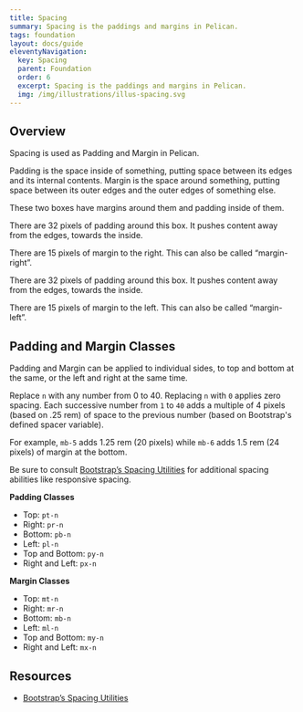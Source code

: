 ```yaml
---
title: Spacing
summary: Spacing is the paddings and margins in Pelican.
tags: foundation
layout: docs/guide
eleventyNavigation:
  key: Spacing
  parent: Foundation
  order: 6
  excerpt: Spacing is the paddings and margins in Pelican.
  img: /img/illustrations/illus-spacing.svg
---
```


## Overview

Spacing is used as Padding and Margin in Pelican. 

Padding is the space inside of something, putting space between its edges and its internal contents. Margin is the space around something, putting space between its outer edges and the outer edges of something else.

These two boxes have margins around them and padding inside of them.

<div class="row mb-12">
    <div class="col-md-6 mb-6 mb-lg-0">
        <div class="p-12 bg-ui text-white rounded-lg">
            <p>There are 32 pixels of padding around this box. It pushes content away from the edges, towards the inside.</p>
            <p>There are 15 pixels of margin to the right. This can also be called “margin-right”.</p>
        </div>
    </div>
    <div class="col-md-6">
        <div class="p-12 bg-ui text-white rounded-lg">
            <p>There are 32 pixels of padding around this box. It pushes content away from the edges, towards the inside.</p>
            <p>There are 15 pixels of margin to the left. This can also be called “margin-left”.</p>
        </div>
    </div>
</div>

## Padding and Margin Classes

Padding and Margin can be applied to individual sides, to top and bottom at the same, or the left and right at the same time.

Replace `n` with any number from 0 to 40. Replacing `n` with `0` applies zero spacing. Each successive number from `1` to `40` adds a multiple of 4 pixels (based on .25 rem) of space to the previous number (based on Bootstrap's defined spacer variable).

For example, `mb-5` adds 1.25 rem (20 pixels) while `mb-6` adds 1.5 rem (24 pixels) of margin at the bottom.

Be sure to consult <a href="https://getbootstrap.com/docs/4.5/utilities/spacing/" target="_blank">Bootstrap’s Spacing Utilities</a> for additional spacing abilities like responsive spacing.

**Padding Classes**

- Top: `pt-n`
- Right: `pr-n`
- Bottom: `pb-n`
- Left: `pl-n`
- Top and Bottom: `py-n`
- Right and Left: `px-n`

**Margin Classes**

- Top: `mt-n`
- Right: `mr-n`
- Bottom: `mb-n`
- Left: `ml-n`
- Top and Bottom: `my-n`
- Right and Left: `mx-n`

## Resources

* <a href="https://getbootstrap.com/docs/4.5/utilities/spacing/" target="_blank">Bootstrap’s Spacing Utilities</a>
